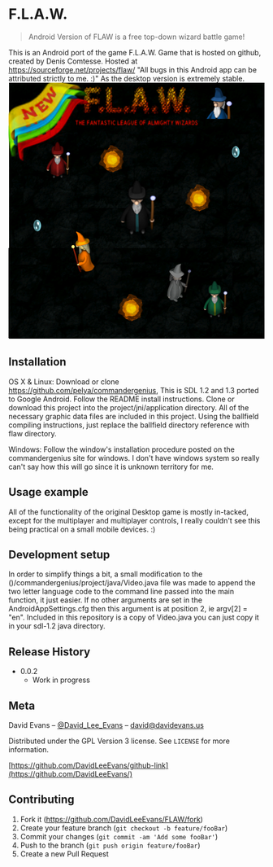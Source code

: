 # F.L.A.W.
> Android Version of FLAW is a free top-down wizard battle game!

[//]: # ([![NPM Version][npm-image]][npm-url])
[//]: # ([![Build Status][travis-image]][travis-url])
[//]: # ([![Downloads Stats][npm-downloads]][npm-url])

This is an Android port of the game F.L.A.W. Game that is hosted on github, created by Denis Comtesse.
Hosted at https://sourceforge.net/projects/flaw/
"All bugs in this Android app can be attributed strictly to me. :)" As the desktop version is extremely stable.
![](header.png)

## Installation
OS X & Linux:
   Download or clone https://github.com/pelya/commandergenius, This is SDL 1.2 and 1.3 ported to Google Android.
   Follow the README install instructions.
   Clone or download this project into the project/jni/application directory. All of the necessary graphic data files are included in this
   project. Using the ballfield compiling instructions, just replace the ballfield directory reference with flaw directory. 

Windows:
  Follow the window's installation procedure posted on the commandergenius site for windows. I don't have windows system so really can't say how this will go since it is unknown territory for me.
## Usage example
   All of the functionality of the original Desktop game is mostly in-tacked, except for the multiplayer and multiplayer controls, I really couldn't see this being practical on a small mobile devices. :)
## Development setup
 In order to simplify things a bit, a small modification to the ()/commandergenius/project/java/Video.java file was made to append the two letter language code to the command line passed into the main function, it just easier. If no other arguments are set in the AndroidAppSettings.cfg then this argument is at position 2, ie argv[2] = "en". Included in this repository is a copy of Video.java you can just copy it in your sdl-1.2 java directory.

## Release History

* 0.0.2
    * Work in progress

## Meta

David Evans – [@David_Lee_Evans](https://twitter.com/) – david@davidevans.us

Distributed under the GPL Version 3 license. See ``LICENSE`` for more information.

[https://github.com/DavidLeeEvans/github-link](https://github.com/DavidLeeEvans/)

## Contributing

1. Fork it (<https://github.com/DavidLeeEvans/FLAW/fork>)
2. Create your feature branch (`git checkout -b feature/fooBar`)
3. Commit your changes (`git commit -am 'Add some fooBar'`)
4. Push to the branch (`git push origin feature/fooBar`)
5. Create a new Pull Request

<!-- Markdown link & img dfn's -->
[npm-image]: https://img.shields.io/npm/v/datadog-metrics.svg?style=flat-square
[npm-url]: https://npmjs.org/package/datadog-metrics
[npm-downloads]: https://img.shields.io/npm/dm/datadog-metrics.svg?style=flat-square
[wiki]: https://github.com/yourname/yourproject/wiki
